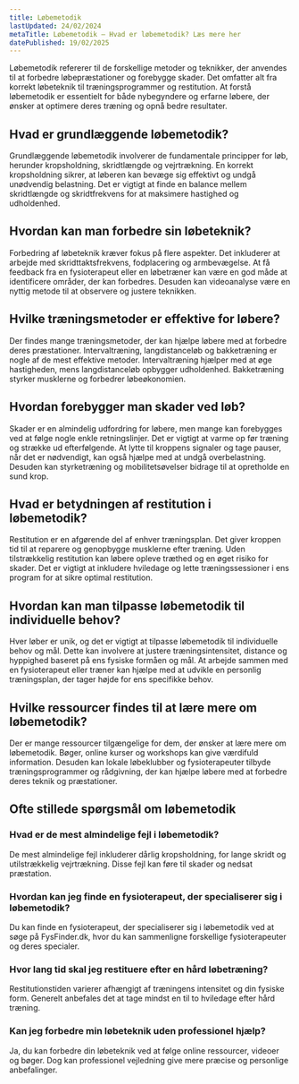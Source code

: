```yaml
---
title: Løbemetodik
lastUpdated: 24/02/2024
metaTitle: Løbemetodik – Hvad er løbemetodik? Læs mere her
datePublished: 19/02/2025
---
```


Løbemetodik refererer til de forskellige metoder og teknikker, der anvendes til at forbedre løbepræstationer og forebygge skader. Det omfatter alt fra korrekt løbeteknik til træningsprogrammer og restitution. At forstå løbemetodik er essentielt for både nybegyndere og erfarne løbere, der ønsker at optimere deres træning og opnå bedre resultater.

## Hvad er grundlæggende løbemetodik?

Grundlæggende løbemetodik involverer de fundamentale principper for løb, herunder kropsholdning, skridtlængde og vejrtrækning. En korrekt kropsholdning sikrer, at løberen kan bevæge sig effektivt og undgå unødvendig belastning. Det er vigtigt at finde en balance mellem skridtlængde og skridtfrekvens for at maksimere hastighed og udholdenhed.

## Hvordan kan man forbedre sin løbeteknik?

Forbedring af løbeteknik kræver fokus på flere aspekter. Det inkluderer at arbejde med skridttaktsfrekvens, fodplacering og armbevægelse. At få feedback fra en fysioterapeut eller en løbetræner kan være en god måde at identificere områder, der kan forbedres. Desuden kan videoanalyse være en nyttig metode til at observere og justere teknikken.

## Hvilke træningsmetoder er effektive for løbere?

Der findes mange træningsmetoder, der kan hjælpe løbere med at forbedre deres præstationer. Intervaltræning, langdistanceløb og bakketræning er nogle af de mest effektive metoder. Intervaltræning hjælper med at øge hastigheden, mens langdistanceløb opbygger udholdenhed. Bakketræning styrker musklerne og forbedrer løbeøkonomien.

## Hvordan forebygger man skader ved løb?

Skader er en almindelig udfordring for løbere, men mange kan forebygges ved at følge nogle enkle retningslinjer. Det er vigtigt at varme op før træning og strække ud efterfølgende. At lytte til kroppens signaler og tage pauser, når det er nødvendigt, kan også hjælpe med at undgå overbelastning. Desuden kan styrketræning og mobilitetsøvelser bidrage til at opretholde en sund krop.

## Hvad er betydningen af restitution i løbemetodik?

Restitution er en afgørende del af enhver træningsplan. Det giver kroppen tid til at reparere og genopbygge musklerne efter træning. Uden tilstrækkelig restitution kan løbere opleve træthed og en øget risiko for skader. Det er vigtigt at inkludere hviledage og lette træningssessioner i ens program for at sikre optimal restitution.

## Hvordan kan man tilpasse løbemetodik til individuelle behov?

Hver løber er unik, og det er vigtigt at tilpasse løbemetodik til individuelle behov og mål. Dette kan involvere at justere træningsintensitet, distance og hyppighed baseret på ens fysiske formåen og mål. At arbejde sammen med en fysioterapeut eller træner kan hjælpe med at udvikle en personlig træningsplan, der tager højde for ens specifikke behov.

## Hvilke ressourcer findes til at lære mere om løbemetodik?

Der er mange ressourcer tilgængelige for dem, der ønsker at lære mere om løbemetodik. Bøger, online kurser og workshops kan give værdifuld information. Desuden kan lokale løbeklubber og fysioterapeuter tilbyde træningsprogrammer og rådgivning, der kan hjælpe løbere med at forbedre deres teknik og præstationer.

## Ofte stillede spørgsmål om løbemetodik

### Hvad er de mest almindelige fejl i løbemetodik?

De mest almindelige fejl inkluderer dårlig kropsholdning, for lange skridt og utilstrækkelig vejrtrækning. Disse fejl kan føre til skader og nedsat præstation.

### Hvordan kan jeg finde en fysioterapeut, der specialiserer sig i løbemetodik?

Du kan finde en fysioterapeut, der specialiserer sig i løbemetodik ved at søge på FysFinder.dk, hvor du kan sammenligne forskellige fysioterapeuter og deres specialer.

### Hvor lang tid skal jeg restituere efter en hård løbetræning?

Restitutionstiden varierer afhængigt af træningens intensitet og din fysiske form. Generelt anbefales det at tage mindst en til to hviledage efter hård træning.

### Kan jeg forbedre min løbeteknik uden professionel hjælp?

Ja, du kan forbedre din løbeteknik ved at følge online ressourcer, videoer og bøger. Dog kan professionel vejledning give mere præcise og personlige anbefalinger.
